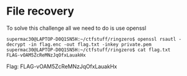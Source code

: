 # File recovery

To solve this challenge all we need to do is use openssl
```
supermac30@LAPTOP-D0Q1SN5H:~/ctfstuff/ringzero$ openssl rsautl -decrypt -in flag.enc -out flag.txt -inkey private.pem
supermac30@LAPTOP-D0Q1SN5H:~/ctfstuff/ringzero$ cat flag.txt
FLAG-vOAM5ZcReMNzJqOfxLauakHx
```

Flag: FLAG-vOAM5ZcReMNzJqOfxLauakHx